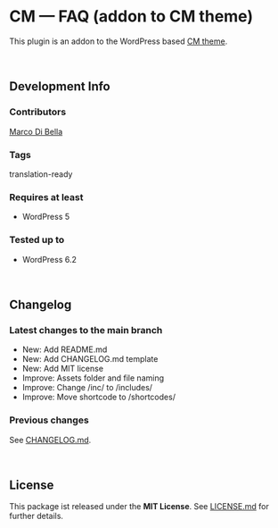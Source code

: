 #  CM &mdash; FAQ (addon to CM theme)
This plugin is an addon to the WordPress based [CM theme](https://github.com/mdibella-dev/cm).

<br>

## Development Info

### Contributors
[Marco Di Bella ](https://github.com/mdibella-dev)

### Tags
translation-ready

### Requires at least

* WordPress 5

### Tested up to

* WordPress 6.2

<br>

## Changelog

### Latest changes to the main branch

* New: Add README.md
* New: Add CHANGELOG.md template
* New: Add MIT license
* Improve: Assets folder and file naming
* Improve: Change /inc/ to /includes/
* Improve: Move shortcode to /shortcodes/



### Previous changes

See [CHANGELOG.md](https://github.com/mdibella-dev/cm-theme-addon-kartenkontingent/blob/main/CHANGELOG.md).

<br>

## License

This package ist released under the **MIT License**. See [LICENSE.md](https://github.com/mdibella-dev/cm-theme-addon-kartenkontingent/blob/main/LICENSE.md) for further details.
